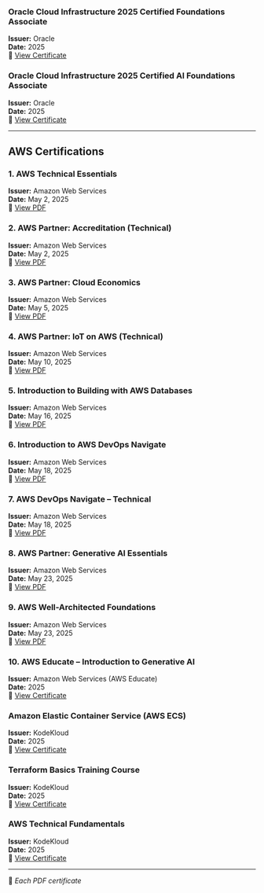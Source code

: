 
### Oracle Cloud Infrastructure 2025 Certified Foundations Associate  
**Issuer:** Oracle  
**Date:** 2025  
🔗 [View Certificate](https://catalog-education.oracle.com/pls/certview/sharebadge?id=179F2024BA0D67B75845E8BE470424F51247CEF3E487D44311F9177AFB8A69D1)

###  Oracle Cloud Infrastructure 2025 Certified AI Foundations Associate  
**Issuer:** Oracle  
**Date:** 2025  
🔗 [View Certificate](https://catalog-education.oracle.com/pls/certview/sharebadge?id=A50876DB9870DD072A55D6C54045735951A1A4928BC9BE04593488A13DECC087)

---

## AWS Certifications

### 1. AWS Technical Essentials  
**Issuer:** Amazon Web Services  
**Date:** May 2, 2025  
📄 [View PDF](./AWS%20Technical%20Essentials.pdf)

### 2. AWS Partner: Accreditation (Technical)  
**Issuer:** Amazon Web Services  
**Date:** May 2, 2025  
📄 [View PDF](./AWS%20Partner%20Accrediation.pdf)

### 3. AWS Partner: Cloud Economics  
**Issuer:** Amazon Web Services  
**Date:** May 5, 2025  
📄 [View PDF](./AWS%20Partner%20Cloud%20Economics.pdf)

### 4. AWS Partner: IoT on AWS (Technical)  
**Issuer:** Amazon Web Services  
**Date:** May 10, 2025  
📄 [View PDF](./AWS%20IoT.pdf)

### 5. Introduction to Building with AWS Databases  
**Issuer:** Amazon Web Services  
**Date:** May 16, 2025  
📄 [View PDF](./AWS%20Databases.pdf)

### 6. Introduction to AWS DevOps Navigate  
**Issuer:** Amazon Web Services  
**Date:** May 18, 2025  
📄 [View PDF](./AWS%20DevOps%20Navigate.pdf)

### 7. AWS DevOps Navigate – Technical  
**Issuer:** Amazon Web Services  
**Date:** May 18, 2025  
📄 [View PDF](./AWS%20DevOps%20Navigate%20Technical.pdf)

### 8. AWS Partner: Generative AI Essentials  
**Issuer:** Amazon Web Services  
**Date:** May 23, 2025  
📄 [View PDF](./AWS%20Generative%20AI.pdf)

### 9. AWS Well-Architected Foundations  
**Issuer:** Amazon Web Services  
**Date:** May 23, 2025  
📄 [View PDF](./AWS%20Well%20architecture.pdf)

### 10. AWS Educate – Introduction to Generative AI  
**Issuer:** Amazon Web Services (AWS Educate)  
**Date:** 2025  
🔗 [View Certificate](https://www.credly.com/badges/73313adc-177b-40b5-8608-2ca2855d415c/public_url)


### Amazon Elastic Container Service (AWS ECS)  
**Issuer:** KodeKloud  
**Date:** 2025  
🔗 [View Certificate](https://learn.kodekloud.com/certificate/2a1e67b1-a5f2-4f95-aedf-7ffaa7179eb8)

### Terraform Basics Training Course  
**Issuer:** KodeKloud  
**Date:** 2025  
🔗 [View Certificate](https://learn.kodekloud.com/certificate/21d55306-93d9-42f4-87ea-ad9afddcbedf)

### AWS Technical Fundamentals  
**Issuer:** KodeKloud  
**Date:** 2025  
🔗 [View Certificate](https://learn.kodekloud.com/certificate/38d0961f-4118-4a5b-adac-c331c86b5be8)



---

📌 *Each PDF certificate*
